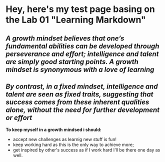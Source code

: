 # Hey, here's my test page basing on the Lab 01 "Learning Markdown"

## *A growth mindset believes that one’s fundamental abilities can be developed through perseverance and effort; intelligence and talent are simply good starting points. A growth mindset is synonymous with a love of learning*

## *By contrast, in a fixed mindset, intelligence and talent are seen as fixed traits, suggesting that success comes from these inherent qualities alone, without the need for further development or effort*


**To keep myself in a growth mindsed i should:**
- accept new challenges as learnig new stuff is fun!
- keep working hard as this is the only way to achieve more;
- get inspired by other's success as if I work hard I'll be there one day as well.
